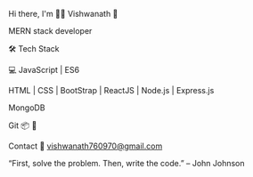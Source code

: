 Hi there, I'm 👨‍💻 Vishwanath 👋

MERN stack developer 

🛠 Tech Stack

💻 JavaScript | ES6 

HTML | CSS | BootStrap | ReactJS | Node.js | Express.js 

MongoDB 

Git 
📦 💎

Contact
📧 vishwanath760970@gmail.com

“First, solve the problem. Then, write the code.” – John Johnson
